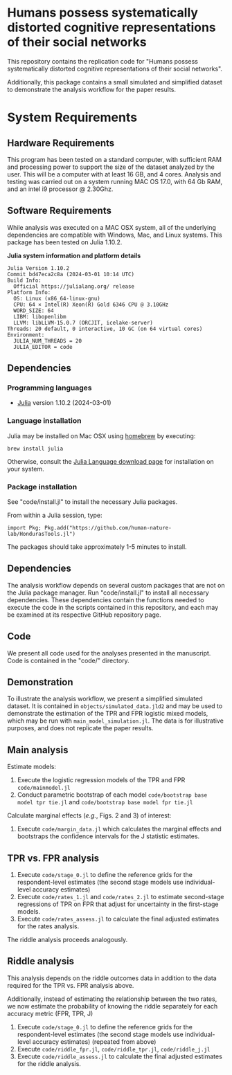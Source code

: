 # Humans possess systematically distorted cognitive representations of their social networks

This repository contains the replication code for "Humans possess systematically distorted cognitive representations of their social networks".

Additionally, this package contains a small simulated and simplified dataset to demonstrate the analysis workflow for the paper results.

# System Requirements

## Hardware Requirements

This program has been tested on a standard computer, with sufficient RAM and processing power to support the size of the dataset analyzed by the user. This will be a computer with at least 16 GB, and 4 cores. Analysis and testing was carried out on a system running MAC OS 17.0, with 64 Gb RAM, and an intel i9 processor @ 2.30Ghz.

## Software Requirements

While analysis was executed on a MAC OSX system, all of the underlying dependencies are compatible with Windows, Mac, and Linux systems. This package has been tested on Julia 1.10.2.

**Julia system information and platform details**

```
Julia Version 1.10.2
Commit bd47eca2c8a (2024-03-01 10:14 UTC)
Build Info:
  Official https://julialang.org/ release
Platform Info:
  OS: Linux (x86_64-linux-gnu)
  CPU: 64 × Intel(R) Xeon(R) Gold 6346 CPU @ 3.10GHz
  WORD_SIZE: 64
  LIBM: libopenlibm
  LLVM: libLLVM-15.0.7 (ORCJIT, icelake-server)
Threads: 20 default, 0 interactive, 10 GC (on 64 virtual cores)
Environment:
  JULIA_NUM_THREADS = 20
  JULIA_EDITOR = code
```

## Dependencies

### Programming languages

* [Julia](https://julialang.org) version 1.10.2 (2024-03-01)

### Language installation

Julia may be installed on Mac OSX using [homebrew](https://brew.sh) by executing:

```shell
brew install julia
```

Otherwise, consult the [Julia Language download page](https://julialang.org/downloads/) for installation on your system.

### Package installation

See "code/install.jl" to install the necessary Julia packages.

From within a Julia session, type:

```{julia}
import Pkg; Pkg.add("https://github.com/human-nature-lab/HondurasTools.jl")
```

The packages should take approximately 1-5 minutes to install.

## Dependencies

The analysis workflow depends on several custom packages that are not on the Julia package manager. Run "code/install.jl" to install all necessary dependencies. These dependencies contain the functions needed to execute the code in the scripts contained in this repository, and each may be examined at its respective GitHub repository page.

## Code

We present all code used for the analyses presented in the manuscript. Code is contained in the "code/" directory.

## Demonstration

To illustrate the analysis workflow, we present a simplified simulated dataset. It is contained in `objects/simulated_data.jld2` and may be used to demonstrate the estimation of the TPR and FPR logistic mixed models, which may be run with `main_model_simulation.jl`. The data is for illustrative purposes, and does not replicate the paper results.

## Main analysis

Estimate models:
1. Execute the logistic regression models of the TPR and FPR `code/mainmodel.jl`
2. Conduct parametric bootstrap of each model `code/bootstrap base model tpr tie.jl` and `code/bootstrap base model fpr tie.jl`

Calculate marginal effects (_e.g._, Figs. 2 and 3) of interest:
1. Execute `code/margin_data.jl` which calculates the marginal effects and bootstraps the confidence intervals for the J statistic estimates.

## TPR vs. FPR analysis

1. Execute `code/stage_0.jl` to define the reference grids for the respondent-level estimates (the second stage models use individual-level accuracy estimates)
2. Execute `code/rates_1.jl` and `code/rates_2.jl` to estimate second-stage regressions of TPR on FPR that adjust for uncertainty in the first-stage models.
3. Execute `code/rates_assess.jl` to calculate the final adjusted estimates for the rates analysis.

The riddle analysis proceeds analogously.

## Riddle analysis

This analysis depends on the riddle outcomes data in addition to the data required for the TPR vs. FPR analysis above.

Additionally, instead of estimating the relationship between the two rates, we now estimate the probability of knowing the riddle separately for each accuracy metric (FPR, TPR, J)

1. Execute `code/stage_0.jl` to define the reference grids for the respondent-level estimates (the second stage models use individual-level accuracy estimates) (repeated from above)
2. Execute `code/riddle_fpr.jl`, `code/riddle_tpr.jl`, `code/riddle_j.jl`
3. Execute `code/riddle_assess.jl` to calculate the final adjusted estimates for the riddle analysis.
